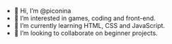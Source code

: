 - 👋 Hi, I’m @piconina
- 👀 I’m interested in games, coding and front-end.
- 🌱 I’m currently learning HTML, CSS and JavaScript.
- 💞️ I’m looking to collaborate on beginner projects.

